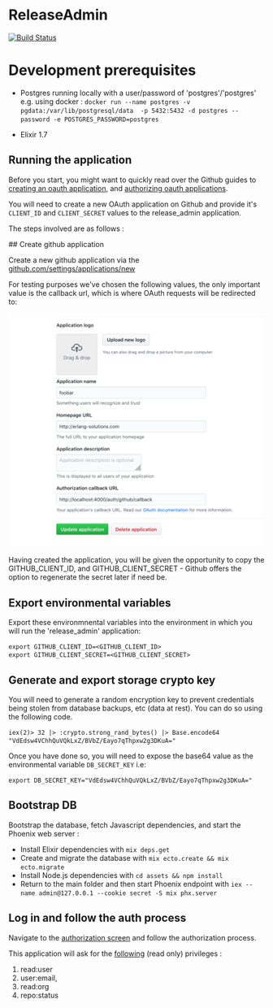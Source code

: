 # ReleaseAdmin

[![Build Status](https://travis-ci.org/esl/release_admin.svg?branch=master)](https://travis-ci.org/esl/release_admin)

# Development prerequisites

* Postgres running locally with a user/password of 'postgres'/'postgres' e.g. using docker : `docker run --name postgres -v pgdata:/var/lib/postgresql/data  -p 5432:5432 -d postgres --password -e POSTGRES_PASSWORD=postgres`

* Elixir 1.7

## Running the application

Before you start, you might want to quickly read over the Github guides to [creating an oauth application](https://developer.github.com/apps/building-oauth-apps/creating-an-oauth-app/), and [authorizing oauth applications](https://developer.github.com/apps/building-oauth-apps/authorizing-oauth-apps/).

You will need to create a new OAuth application on Github and provide it's `CLIENT_ID` and `CLIENT_SECRET` values to the release_admin application.

The steps involved are as follows :

## Create github application

Create a new github application via the [github.com/settings/applications/new](https://github.com/settings/applications/new)

For testing purposes we've chosen the following values, the only important value is the callback url, which is where OAuth requests will be redirected to:

![Image of Github OAuth setup](docs/github-setup-for-ueberauth.png)

Having created the application, you will be given the opportunity to copy the GITHUB_CLIENT_ID, and GITHUB_CLIENT_SECRET - Github offers the option to regenerate the secret later if need be.


## Export environmental variables

Export these environmnental variables into the environment in which you will run the 'release_admin' application:

```
export GITHUB_CLIENT_ID=<GITHUB_CLIENT_ID>
export GITHUB_CLIENT_SECRET=<GITHUB_CLIENT_SECRET>
```

## Generate and export storage crypto key 

You will need to generate a random encryption key to prevent credentials being stolen from database backups, etc (data at rest). You can do so using the following code. 

```
iex(2)> 32 |> :crypto.strong_rand_bytes() |> Base.encode64
"VdEdsw4VChhQuVQkLxZ/BVbZ/Eayo7qThpxw2g3DKuA="
```

Once you have done so, you will need to expose the base64 value as the environmental variable `DB_SECRET_KEY` i.e: 

```
export DB_SECRET_KEY="VdEdsw4VChhQuVQkLxZ/BVbZ/Eayo7qThpxw2g3DKuA="
```

## Bootstrap DB

Bootstrap the database, fetch Javascript dependencies, and start the Phoenix web server :

  * Install Elixir dependencies with `mix deps.get`
  * Create and migrate the database with `mix ecto.create && mix ecto.migrate`
  * Install Node.js dependencies with `cd assets && npm install`
  * Return to the main folder and then start Phoenix endpoint with `iex --name admin@127.0.0.1 --cookie secret -S mix phx.server`

## Log in and follow the auth process

Navigate to the [authorization screen](http://localhost:4000/auth/github) and follow the authorization process.

This application will ask for the [following](https://github.com/sescobb27/release_admin/blob/a881d7412e934b12533fe3a05349d81f30bfe1df/config/config.exs#L27) (read only) privileges :

1. read:user
2. user:email,
3. read:org
4. repo:status
